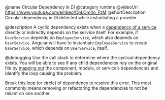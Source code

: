 @name Circular Dependency in DI
@category runtime
@videoUrl https://www.youtube.com/embed/CpLOm4o_FzM
@shortDescription Circular dependency in DI detected while instantiating a provider

@description
A cyclic dependency exists when a [dependency of a service](guide/hierarchical-dependency-injection) directly or indirectly depends on the service itself. For example, if `UserService` depends on `EmployeeService`, which also depends on `UserService`. Angular will have to instantiate `EmployeeService` to create `UserService`, which depends on `UserService`, itself.

@debugging
Use the call stack to determine where the cyclical dependency exists. You will be able to see if any child dependencies rely on the original file by [mapping out](guide/dependency-injection-in-action) the component, module, or service’s dependencies and identify the loop causing the problem.

Break this loop (or circle) of dependency to resolve this error. This most commonly means removing or refactoring the dependencies to not be reliant on one another.
